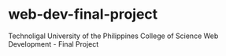 # web-dev-final-project
Technoligal University of the Philippines College of Science Web Development - Final Project 
